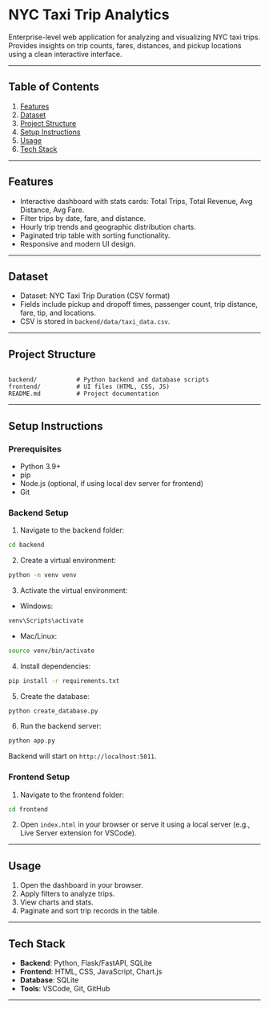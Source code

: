 # NYC Taxi Trip Analytics

Enterprise-level web application for analyzing and visualizing NYC taxi trips.  
Provides insights on trip counts, fares, distances, and pickup locations using a clean interactive interface.

---

## Table of Contents

1. [Features](#features)
2. [Dataset](#dataset)
3. [Project Structure](#project-structure)
4. [Setup Instructions](#setup-instructions)
5. [Usage](#usage)
6. [Tech Stack](#tech-stack)

---

## Features

- Interactive dashboard with stats cards: Total Trips, Total Revenue, Avg Distance, Avg Fare.
- Filter trips by date, fare, and distance.
- Hourly trip trends and geographic distribution charts.
- Paginated trip table with sorting functionality.
- Responsive and modern UI design.

---

## Dataset

- Dataset: NYC Taxi Trip Duration (CSV format)
- Fields include pickup and dropoff times, passenger count, trip distance, fare, tip, and locations.
- CSV is stored in `backend/data/taxi_data.csv`.

---

## Project Structure

```

backend/           # Python backend and database scripts
frontend/          # UI files (HTML, CSS, JS)
README.md          # Project documentation

````

---

## Setup Instructions

### Prerequisites

- Python 3.9+
- pip
- Node.js (optional, if using local dev server for frontend)
- Git

### Backend Setup

1. Navigate to the backend folder:
```bash
cd backend
````

2. Create a virtual environment:

```bash
python -m venv venv
```

3. Activate the virtual environment:

* Windows:

```bash
venv\Scripts\activate
```

* Mac/Linux:

```bash
source venv/bin/activate
```

4. Install dependencies:

```bash
pip install -r requirements.txt
```

5. Create the database:

```bash
python create_database.py
```

6. Run the backend server:

```bash
python app.py
```

Backend will start on `http://localhost:5011`.

### Frontend Setup

1. Navigate to the frontend folder:

```bash
cd frontend
```

2. Open `index.html` in your browser or serve it using a local server (e.g., Live Server extension for VSCode).

---

## Usage

1. Open the dashboard in your browser.
2. Apply filters to analyze trips.
3. View charts and stats.
4. Paginate and sort trip records in the table.

---

## Tech Stack

* **Backend**: Python, Flask/FastAPI, SQLite
* **Frontend**: HTML, CSS, JavaScript, Chart.js
* **Database**: SQLite
* **Tools**: VSCode, Git, GitHub

---

